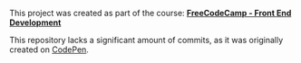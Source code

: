 This project was created as part of the course:
**[FreeCodeCamp - Front End Development](https://www.freecodecamp.org/challenges/use-the-twitchtv-json-api)**

This repository lacks a significant amount of commits, as it was originally created on [CodePen](https://codepen.io/alanprice/pen/BWzbgY).
